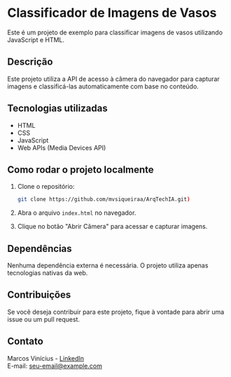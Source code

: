 # Classificador de Imagens de Vasos

Este é um projeto de exemplo para classificar imagens de vasos utilizando JavaScript e HTML.

## Descrição

Este projeto utiliza a API de acesso à câmera do navegador para capturar imagens e classificá-las automaticamente com base no conteúdo.

## Tecnologias utilizadas
- HTML
- CSS
- JavaScript
- Web APIs (Media Devices API)

## Como rodar o projeto localmente

1. Clone o repositório:
   ```bash
   git clone https://github.com/mvsiqueiraa/ArqTechIA.git)

2. Abra o arquivo `index.html` no navegador.

3. Clique no botão "Abrir Câmera" para acessar e capturar imagens.

## Dependências

Nenhuma dependência externa é necessária. O projeto utiliza apenas tecnologias nativas da web.

## Contribuições

Se você deseja contribuir para este projeto, fique à vontade para abrir uma issue ou um pull request.

## Contato

Marcos Vinícius - [LinkedIn](https://linkedin.com/in/marcos-vinicius)  
E-mail: seu-email@example.com
